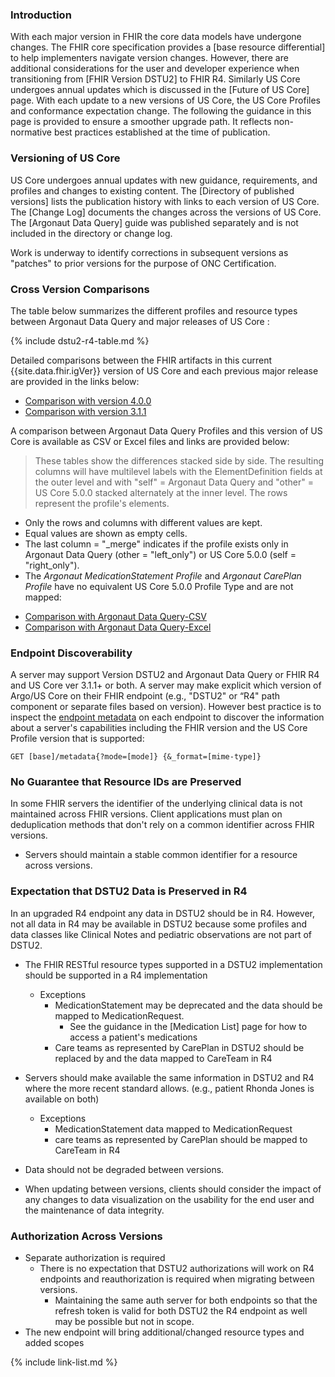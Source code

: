 
### Introduction

With each major version in FHIR the core data models have undergone changes.  The FHIR core specification provides a [base resource differential] to help implementers navigate version changes.  However, there are additional considerations for the user and developer experience when transitioning from [FHIR Version DSTU2] to FHIR R4.   Similarly US Core undergoes annual updates which is discussed in the [Future of US Core] page. With each update to a new versions of US Core, the US Core Profiles and conformance expectation change. The following the guidance in this page is provided to ensure a smoother upgrade path. It reflects non-normative best practices established at the time of publication.

### Versioning of US Core

US Core undergoes annual updates with new guidance, requirements, and profiles and changes to existing content. The [Directory of published versions] lists the publication history with links to each version of US Core.  The [Change Log] documents the changes across the versions of US Core. The [Argonaut Data Query] guide was published separately and is not included in the directory or change log.

Work is underway to identify corrections in subsequent versions as "patches" to prior versions for the purpose of ONC Certification.

### Cross Version Comparisons

The table below summarizes the different profiles and resource types between Argonaut Data Query and major releases of US Core :

{% include dstu2-r4-table.md %}

Detailed comparisons between the FHIR artifacts in this current {{site.data.fhir.igVer}} version of US Core and each previous major release are provided in the links below:

- [Comparison with version 4.0.0](comparison-v4.0.0/index.html)
- [Comparison with version 3.1.1](comparison-v3.1.1/index.html)

A comparison between Argonaut Data Query Profiles and this version of US Core is available as CSV or Excel files and links are provided below: 

<div class="bg-info" markdown="1">

>These tables show the differences stacked side by side. The resulting columns will have multilevel labels with the ElementDefinition fields at the outer level and with "self" = Argonaut Data Query and "other" = US Core 5.0.0 stacked alternately at the inner level. The rows represent the profile's elements.
- Only the rows and columns with different values are kept.
- Equal values are shown as empty cells.
- The last column = "_merge" indicates if the profile exists only in Argonaut Data Query (other = "left_only") or US Core 5.0.0 (self = "right_only").
- The *Argonaut MedicationStatement Profile* and *Argonaut CarePlan Profile* have no equivalent US Core 5.0.0 Profile Type and are not mapped:
</div><!-- bg-info -->


- [Comparison with Argonaut Data Query-CSV](argo-compare-csv.zip)
- [Comparison with Argonaut Data Query-Excel](argo-compare-excel.zip)


### Endpoint Discoverability

A server may support Version DSTU2 and Argonaut Data Query or FHIR R4 and US Core ver 3.1.1+ or both. A server may make explicit which version of Argo/US Core on their FHIR endpoint (e.g., "DSTU2" or “R4" path component or separate files based on version). However best practice is to inspect the [endpoint metadata](http://hl7.org/fhir/R4/http.html) on each endpoint to discover the information about a server's capabilities including the FHIR version and the US Core Profile version that is supported:

`GET [base]/metadata{?mode=[mode]} {&_format=[mime-type]}`

### No Guarantee that Resource IDs are Preserved

In some FHIR servers the identifier of the underlying clinical data is not maintained across FHIR versions. Client applications must plan on deduplication methods that don't rely on a common identifier across FHIR versions.

* Servers should maintain a stable common identifier for a resource across versions.

### Expectation that DSTU2 Data is Preserved in R4

In an upgraded R4 endpoint any data in DSTU2 should be in R4. However, not all data in R4 may be available in DSTU2 because some profiles and data classes like Clinical Notes and pediatric observations are not part of DSTU2.

* The FHIR RESTful resource types supported in a DSTU2 implementation should be supported in a R4 implementation
  - Exceptions
    - MedicationStatement may be deprecated and the data should be mapped to MedicationRequest.  
       - See the guidance in the [Medication List] page for how to access a patient's medications
    - Care teams as represented by CarePlan in DSTU2 should be replaced by and the data mapped to CareTeam in R4

* Servers should make available the same information in DSTU2 and R4 where the more recent standard allows.  (e.g., patient Rhonda Jones is available on both)
  - Exceptions
    - MedicationStatement data mapped to MedicationRequest
    - care teams as represented by CarePlan should be mapped to CareTeam in R4
* Data should not be degraded between versions.
* When updating between versions, clients should consider the impact of any changes to data visualization on the usability for the end user and the maintenance of data integrity.


### Authorization Across Versions

- Separate authorization is required
   - There is no expectation that DSTU2 authorizations will work on R4 endpoints and reauthorization is required when migrating between versions.
      - Maintaining the same auth server for both endpoints so that the refresh token is valid for both DSTU2 the R4 endpoint as well may be possible but not in scope.
- The new endpoint will bring additional/changed resource types and added scopes

{% include link-list.md %}
